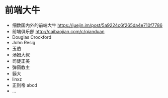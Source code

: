 # 前端大牛

- 细数国内外的前端大牛 <https://juejin.im/post/5a9224c6f265da4e710f7786>
- 前端俱乐部 <http://caibaojian.com/c/qianduan>
- Douglas Crockford
- John Resig
- 玉伯
- 汤姆大叔
- 司徒正美
- 弹窗教主
- 貘大
- linxz
- 正则帝 abcd
- ...
